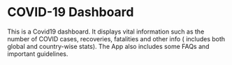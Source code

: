 # COVID-19 Dashboard

This is a Covid19 dashboard. It displays vital information such as the number of COVID cases, recoveries, fatalities and other info ( includes both global and country-wise stats).
The App also includes some FAQs and important guidelines.
